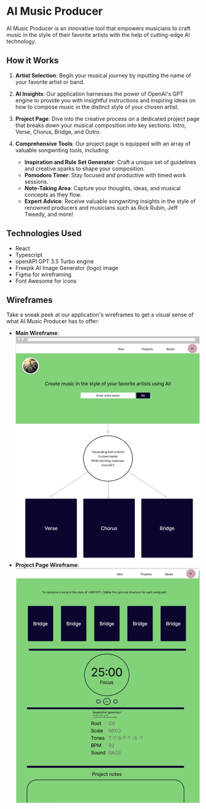 # AI Music Producer

AI Music Producer is an innovative tool that empowers musicians to craft music in the style of their favorite artists with the help of cutting-edge AI technology.

## How it Works

1. **Artist Selection**: Begin your musical journey by inputting the name of your favorite artist or band.

2. **AI Insights**: Our application harnesses the power of OpenAI's GPT engine to provide you with insightful instructions and inspiring ideas on how to compose music in the distinct style of your chosen artist.

3. **Project Page**: Dive into the creative process on a dedicated project page that breaks down your musical composition into key sections: Intro, Verse, Chorus, Bridge, and Outro.

4. **Comprehensive Tools**: Our project page is equipped with an array of valuable songwriting tools, including:
   - **Inspiration and Rule Set Generator**: Craft a unique set of guidelines and creative sparks to shape your composition.
   - **Pomodoro Timer**: Stay focused and productive with timed work sessions.
   - **Note-Taking Area**: Capture your thoughts, ideas, and musical concepts as they flow.
   - **Expert Advice**: Receive valuable songwriting insights in the style of renowned producers and musicians such as Rick Rubin, Jeff Tweedy, and more!

## Technologies Used

- React
- Typescript
- openAPI GPT 3.5 Turbo engine
- Freepik AI Image Generator (logo) image
- Figma for wireframing
- Font Awesome for icons

## Wireframes

Take a sneak peek at our application's wireframes to get a visual sense of what AI Music Producer has to offer:
- **Main Wireframe**:
  ![Main Wireframe](/public/wireframe_main.png)
- **Project Page Wireframe**:
  ![Project Page Wireframe](/public/wireframe_project_page.png)